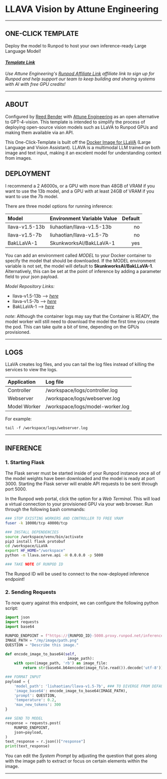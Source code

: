 # LLAVA Vision by Attune Engineering
---

## ONE-CLICK TEMPLATE
Deploy the model to Runpod to host your own inference-ready Large Language Model!

#### *[Template Link](https://runpod.io/gsc?template=aajbtuv52q&ref=zdeyr0zx)*

*Use Attune Engineering's [Runpod Affiliate Link](https://runpod.io?ref=zdeyr0zx) affiliate link to sign up for Runpod and help support our team to keep building and sharing systems with AI with free GPU credits!*

---

## ABOUT
Configured by [Reed Bender](https://reedbender.com) with [Attune Engineering](https://attuneengineering.com) as an open alternative to GPT-4-vision. This template is intended to simplify the process of deploying open-source vision models such as LLaVA to Runpod GPUs and making them available via an API.

This One-Click-Template is built off the [Docker Image for LLaVA](https://github.com/ashleykleynhans/llava-docker) (Large Language and Vision Assistant). LLAVA is a multimodal LLM trained on both image and text input, making it an excelent model for understanding context from images. 

## DEPLOYMENT

I recommend a 2 A6000s, or a GPU with more than 48GB of VRAM if you want to use the 13b model, and a GPU with at least 24GB of VRAM if you want to use the 7b model.

There are three model options for running inference:

| Model           | Environment Variable Value | Default |
| :---------------| :------------------------- | ------: |
| llava-v1.5-13b  | liuhaotian/llava-v1.5-13b  | no      |
| llava-v1.5-7b   | liuhaotian/llava-v1.5-7b   | no      |
| BakLLaVA-1      | SkunkworksAI/BakLLaVA-1    | yes     |

You can add an environment called *MODEL* to your Docker container to specify the model that should be downloaded. If the MODEL environment variable is not set, the model will default to **SkunkworksAI/BakLLaVA-1**. Alternatively, this can be set at the point of inference by adding a parameter field to your json payload.

*Model Repository Links:*
- llava-v1.5-13b --> *[here](https://huggingface.co/liuhaotian/llava-v1.5-13b)*
- llava-v1.5-7b --> *[here](https://huggingface.co/liuhaotian/llava-v1.5-7b)*
- BakLLaVA-1 --> *[here](https://huggingface.co/SkunkworksAI/BakLLaVA-1)*

*note*: Although the container logs may say that the Container is READY, the model worker will still need to download the model the first time you create the pod. This can take quite a bit of time, depending on the GPUs provisioned.

---

## LOGS
LLaVA creates log files, and you can tail the log files instead of killing the services to view the logs.

| Application  | Log file                          |
| :----------- | :-------------------------------- |
| Controller   | /workspace/logs/controller.log    |
| Webserver    | /workspace/logs/webserver.log     |
| Model Worker | /workspace/logs/model-worker.log  |

For example:
```
tail -f /workspace/logs/webserver.log
```

---

## INFERENCE
### 1. Starting Flask
The Flask server must be started inside of your Runpod instance once all of the model weights have been downloaded and the model is ready at port 3000. Starting the Flask server will enable API requests to be sent through port 5000. 

In the Runpod web portal, click the option for a *Web Terminal*. This will load a virtual connection to your provisioned GPU via your web browser. Run through the following bash commands:

```bash
### STOP EXISTING WORKERS AND CONTROLLER TO FREE VRAM
fuser -k 10000/tcp 40000/tcp

### INSTALL DEPENDENCIES
source /workspace/venv/bin/activate
pip3 install flask protobuf
cd /workspace/LLaVA
export HF_HOME="/workspace"
python -m llava.serve.api -H 0.0.0.0 -p 5000

### TAKE NOTE OF RUNPOD ID
```
The Runpod ID will be used to connect to the now-deployed inference endpoint!

### 2. Sending Requests
To now query against this endpoint, we can configure the following python script:

```python
import json
import requests
import base64

RUNPOD_ENDPOINT = f"https://{RUNPOD_ID}-5000.proxy.runpod.net/inference"
IMAGE_PATH = "/my/image/path.png"
QUESTION = "Describe this image."

def encode_image_to_base64(self,
                            image_path):
    with open(image_path, 'rb') as image_file:
        return str(base64.b64encode(image_file.read()).decode('utf-8'))

### FORMAT INPUT
payload = {
    'model_path': 'liuhaotian/llava-v1.5-7b', ### TO DIVERGE FROM DEFAULT
    'image_base64': encode_image_to_base64(IMAGE_PATH),
    'prompt': QUESTION,
    'temperature': 0.2,
    'max_new_tokens': 300
}

### SEND TO MODEL
response = requests.post(
    RUNPOD_ENDPOINT,
    json=payload,
)
text_response = r.json()["response"]
print(text_response)
```

You can edit the *System Prompt* by adjusting the question that goes along with the image path to extract or focus on certain elements within the image. 

---